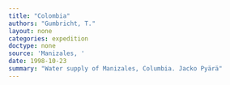 ```yaml
---
title: "Colombia"
authors: "Gumbricht, T."
layout: none
categories: expedition
doctype: none
source: 'Manizales, '
date: 1998-10-23
summary: "Water supply of Manizales, Columbia. Jacko Pyärä"
---
```

